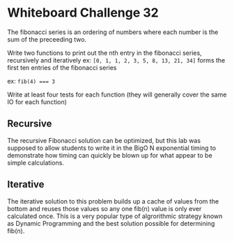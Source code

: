 # Whiteboard Challenge 32

The fibonacci series is an ordering of numbers where each number is the sum of the preceeding two.

Write two functions to print out the nth entry in the fibonacci series, recursively and iteratively
ex: `[0, 1, 1, 2, 3, 5, 8, 13, 21, 34]` forms the first ten entries of the fibonacci series

ex: `fib(4) === 3`

Write at least four tests for each function (they will generally cover the same IO for each function)

## Recursive
The recursive Fibonacci solution can be optimized, but this lab was supposed to
allow students to write it in the BigO N exponential timing to demonstrate how
timing can quickly be blown up for what appear to be simple calculations.

## Iterative
The iterative solution to this problem builds up a cache of values from the bottom
and reuses those values so any one fib(n) value is only ever calculated once. This
is a very popular type of algrorithmic strategy known as Dynamic Programming and the
best solution possible for determining fib(n).
